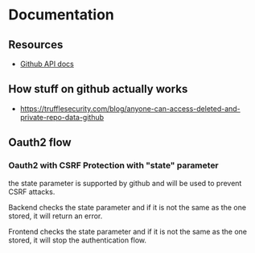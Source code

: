 # Documentation

## Resources

- [Github API docs](https://docs.github.com/en/rest)

## How stuff on github actually works

- https://trufflesecurity.com/blog/anyone-can-access-deleted-and-private-repo-data-github

## Oauth2 flow

### Oauth2 with CSRF Protection with "state" parameter

the state parameter is supported by github and will be used to prevent CSRF attacks.

Backend checks the state parameter and if it is not the same as the one stored, it will return an error.

Frontend checks the state parameter and if it is not the same as the one stored, it will stop the authentication flow.